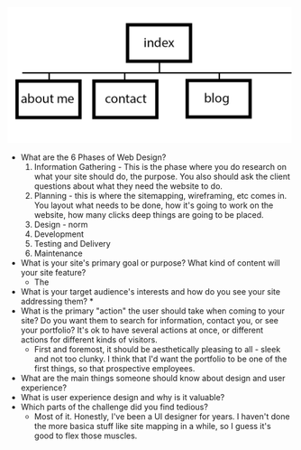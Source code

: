 ![Site Map](./imgs/dbc-sitemap.png "Site Map 1")

* What are the 6 Phases of Web Design?
  1. Information Gathering - This is the phase where you do research on what your site should do,  the purpose. You also should ask the client questions about what they need the website to do.
  2. Planning - this is where the sitemapping, wireframing, etc comes in. You layout what needs to be done, how it's going to work on the website, how many clicks deep things are going to be placed.
  3. Design - norm
  4. Development
  5. Testing and Delivery
  6. Maintenance
* What is your site's primary goal or purpose? What kind of content will your site feature?
  * The
* What is your target audience's interests and how do you see your site addressing them?
  *
* What is the primary "action" the user should take when coming to your site? Do you want them to search for information, contact you, or see your portfolio? It's ok to have several actions at once, or different actions for different kinds of visitors.
  * First and foremost, it should be aesthetically pleasing to all - sleek and not too clunky. I think that I'd want the portfolio to be one of the first things, so that prospective employees.
* What are the main things someone should know about design and user experience?
* What is user experience design and why is it valuable?
* Which parts of the challenge did you find tedious?
  * Most of it. Honestly, I've been a UI designer for years. I haven't done the more basica stuff like site mapping in a while, so I guess it's good to flex those muscles.
